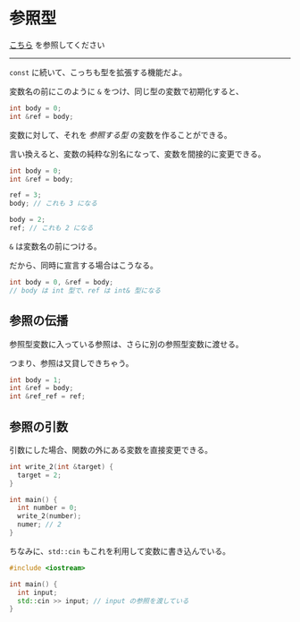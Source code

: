 # 参照型

[こちら](./ref.md) を参照してください

---

`const` に続いて、こっちも型を拡張する機能だよ。

変数名の前にこのように `&` をつけ、同じ型の変数で初期化すると、

```cpp
int body = 0;
int &ref = body;
```

変数に対して、それを *参照する型* の変数を作ることができる。

言い換えると、変数の純粋な別名になって、変数を間接的に変更できる。

```cpp
int body = 0;
int &ref = body;

ref = 3;
body; // これも 3 になる

body = 2;
ref; // これも 2 になる
```

`&` は変数名の前につける。

だから、同時に宣言する場合はこうなる。

```cpp
int body = 0, &ref = body;
// body は int 型で、ref は int& 型になる
```

## 参照の伝播

参照型変数に入っている参照は、さらに別の参照型変数に渡せる。

つまり、参照は又貸しできちゃう。

```cpp
int body = 1;
int &ref = body;
int &ref_ref = ref;
```


## 参照の引数

引数にした場合、関数の外にある変数を直接変更できる。

```cpp
int write_2(int &target) {
  target = 2;
}

int main() {
  int number = 0;
  write_2(number);
  numer; // 2
}
```

ちなみに、`std::cin` もこれを利用して変数に書き込んでいる。

```cpp
#include <iostream>

int main() {
  int input;
  std::cin >> input; // input の参照を渡している
}
```
